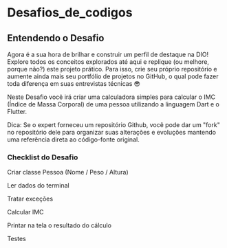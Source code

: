 # Desafios_de_codigos

## Entendendo o Desafio
 
Agora é a sua hora de brilhar e construir um perfil de destaque na DIO! Explore todos os conceitos explorados até aqui e replique (ou melhore, porque não?) este projeto prático. Para isso, crie seu próprio repositório e aumente ainda mais seu portfólio de projetos no GitHub, o qual pode fazer toda diferença em suas entrevistas técnicas 😎
 
Neste Desafio você irá criar uma calculadora simples para calcular o IMC (Índice de Massa Corporal) de uma pessoa utilizando a linguagem Dart e o Flutter. 

Dica: Se o expert forneceu um repositório Github, você pode dar um "fork" no repositório dele para organizar suas alterações e evoluções mantendo uma referência direta ao código-fonte original.
 
### Checklist do Desafio
Criar classe Pessoa (Nome / Peso / Altura)​

Ler dados do terminal​

Tratar exceções​

Calcular IMC ​

Printar na tela o resultado do cálculo​

Testes​
